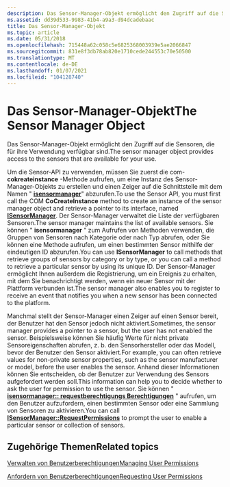 ```yaml
---
description: Das Sensor-Manager-Objekt ermöglicht den Zugriff auf die Sensoren, die für ihre Verwendung verfügbar sind.
ms.assetid: dd39d533-9983-41b4-a9a3-d94dcadebaac
title: Das Sensor-Manager-Objekt
ms.topic: article
ms.date: 05/31/2018
ms.openlocfilehash: 715448a62c058c5e6825368003939e5ae2066847
ms.sourcegitcommit: 831e8f3db78ab820e1710cede244553c70e50500
ms.translationtype: MT
ms.contentlocale: de-DE
ms.lasthandoff: 01/07/2021
ms.locfileid: "104128740"
---
```

# <a name="the-sensor-manager-object"></a><span data-ttu-id="1ced2-103">Das Sensor-Manager-Objekt</span><span class="sxs-lookup"><span data-stu-id="1ced2-103">The Sensor Manager Object</span></span>

<span data-ttu-id="1ced2-104">Das Sensor-Manager-Objekt ermöglicht den Zugriff auf die Sensoren, die für ihre Verwendung verfügbar sind.</span><span class="sxs-lookup"><span data-stu-id="1ced2-104">The sensor manager object provides access to the sensors that are available for your use.</span></span>

<span data-ttu-id="1ced2-105">Um die Sensor-API zu verwenden, müssen Sie zuerst die com- **cokreateinstance** -Methode aufrufen, um eine Instanz des Sensor-Manager-Objekts zu erstellen und einen Zeiger auf die Schnittstelle mit dem Namen " [**isensormanager**](/windows/desktop/api/sensorsapi/nn-sensorsapi-isensormanager)" abzurufen.</span><span class="sxs-lookup"><span data-stu-id="1ced2-105">To use the Sensor API, you must first call the COM **CoCreateInstance** method to create an instance of the sensor manager object and retrieve a pointer to its interface, named [**ISensorManager**](/windows/desktop/api/sensorsapi/nn-sensorsapi-isensormanager).</span></span> <span data-ttu-id="1ced2-106">Der Sensor-Manager verwaltet die Liste der verfügbaren Sensoren.</span><span class="sxs-lookup"><span data-stu-id="1ced2-106">The sensor manager maintains the list of available sensors.</span></span> <span data-ttu-id="1ced2-107">Sie können " **isensormanager** " zum Aufrufen von Methoden verwenden, die Gruppen von Sensoren nach Kategorie oder nach Typ abrufen, oder Sie können eine Methode aufrufen, um einen bestimmten Sensor mithilfe der eindeutigen ID abzurufen.</span><span class="sxs-lookup"><span data-stu-id="1ced2-107">You can use **ISensorManager** to call methods that retrieve groups of sensors by category or by type, or you can call a method to retrieve a particular sensor by using its unique ID.</span></span> <span data-ttu-id="1ced2-108">Der Sensor-Manager ermöglicht Ihnen außerdem die Registrierung, um ein Ereignis zu erhalten, mit dem Sie benachrichtigt werden, wenn ein neuer Sensor mit der Plattform verbunden ist.</span><span class="sxs-lookup"><span data-stu-id="1ced2-108">The sensor manager also enables you to register to receive an event that notifies you when a new sensor has been connected to the platform.</span></span>

<span data-ttu-id="1ced2-109">Manchmal stellt der Sensor-Manager einen Zeiger auf einen Sensor bereit, der Benutzer hat den Sensor jedoch nicht aktiviert.</span><span class="sxs-lookup"><span data-stu-id="1ced2-109">Sometimes, the sensor manager provides a pointer to a sensor, but the user has not enabled the sensor.</span></span> <span data-ttu-id="1ced2-110">Beispielsweise können Sie häufig Werte für nicht private Sensoreigenschaften abrufen, z. b. den Sensorhersteller oder das Modell, bevor der Benutzer den Sensor aktiviert.</span><span class="sxs-lookup"><span data-stu-id="1ced2-110">For example, you can often retrieve values for non-private sensor properties, such as the sensor manufacturer or model, before the user enables the sensor.</span></span> <span data-ttu-id="1ced2-111">Anhand dieser Informationen können Sie entscheiden, ob der Benutzer zur Verwendung des Sensors aufgefordert werden soll.</span><span class="sxs-lookup"><span data-stu-id="1ced2-111">This information can help you to decide whether to ask the user for permission to use the sensor.</span></span> <span data-ttu-id="1ced2-112">Sie können " [**isensormanager:: requestberechtigungs Berechtigungen**](/windows/win32/api/sensorsapi/nf-sensorsapi-isensormanager-requestpermissions) " aufrufen, um den Benutzer aufzufordern, einen bestimmten Sensor oder eine Sammlung von Sensoren zu aktivieren.</span><span class="sxs-lookup"><span data-stu-id="1ced2-112">You can call [**ISensorManager::RequestPermissions**](/windows/win32/api/sensorsapi/nf-sensorsapi-isensormanager-requestpermissions) to prompt the user to enable a particular sensor or collection of sensors.</span></span>

## <a name="related-topics"></a><span data-ttu-id="1ced2-113">Zugehörige Themen</span><span class="sxs-lookup"><span data-stu-id="1ced2-113">Related topics</span></span>

<dl> <dt>

[<span data-ttu-id="1ced2-114">Verwalten von Benutzerberechtigungen</span><span class="sxs-lookup"><span data-stu-id="1ced2-114">Managing User Permissions</span></span>](managing-user-permissions.md)
</dt> <dt>

[<span data-ttu-id="1ced2-115">Anfordern von Benutzerberechtigungen</span><span class="sxs-lookup"><span data-stu-id="1ced2-115">Requesting User Permissions</span></span>](requesting-user-permissions.md)
</dt> </dl>

 

 
